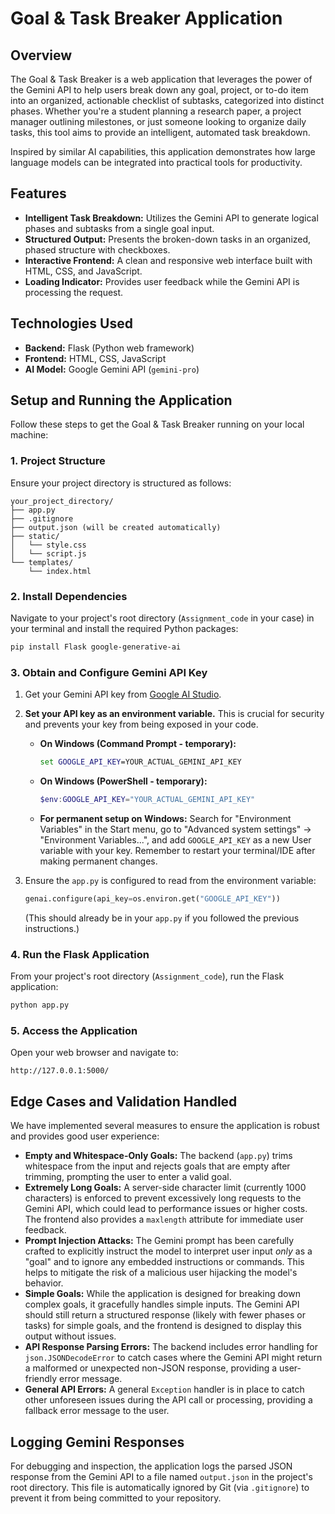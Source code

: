 # Goal & Task Breaker Application

## Overview

The Goal & Task Breaker is a web application that leverages the power of the Gemini API to help users break down any goal, project, or to-do item into an organized, actionable checklist of subtasks, categorized into distinct phases. Whether you're a student planning a research paper, a project manager outlining milestones, or just someone looking to organize daily tasks, this tool aims to provide an intelligent, automated task breakdown.

Inspired by similar AI capabilities, this application demonstrates how large language models can be integrated into practical tools for productivity.

## Features

*   **Intelligent Task Breakdown:** Utilizes the Gemini API to generate logical phases and subtasks from a single goal input.
*   **Structured Output:** Presents the broken-down tasks in an organized, phased structure with checkboxes.
*   **Interactive Frontend:** A clean and responsive web interface built with HTML, CSS, and JavaScript.
*   **Loading Indicator:** Provides user feedback while the Gemini API is processing the request.

## Technologies Used

*   **Backend:** Flask (Python web framework)
*   **Frontend:** HTML, CSS, JavaScript
*   **AI Model:** Google Gemini API (`gemini-pro`)

## Setup and Running the Application

Follow these steps to get the Goal & Task Breaker running on your local machine:

### 1. Project Structure

Ensure your project directory is structured as follows:

```
your_project_directory/
├── app.py
├── .gitignore
├── output.json (will be created automatically)
├── static/
│   └── style.css
│   └── script.js
└── templates/
    └── index.html
```

### 2. Install Dependencies

Navigate to your project's root directory (`Assignment_code` in your case) in your terminal and install the required Python packages:

```bash
pip install Flask google-generative-ai
```

### 3. Obtain and Configure Gemini API Key

1.  Get your Gemini API key from [Google AI Studio](https://ai.google.dev/aistudio).
2.  **Set your API key as an environment variable.** This is crucial for security and prevents your key from being exposed in your code.

    *   **On Windows (Command Prompt - temporary):**
        ```cmd
        set GOOGLE_API_KEY=YOUR_ACTUAL_GEMINI_API_KEY
        ```
    *   **On Windows (PowerShell - temporary):**
        ```powershell
        $env:GOOGLE_API_KEY="YOUR_ACTUAL_GEMINI_API_KEY"
        ```
    *   **For permanent setup on Windows:** Search for "Environment Variables" in the Start menu, go to "Advanced system settings" -> "Environment Variables...", and add `GOOGLE_API_KEY` as a new User variable with your key. Remember to restart your terminal/IDE after making permanent changes.

3.  Ensure the `app.py` is configured to read from the environment variable:
    ```python
    genai.configure(api_key=os.environ.get("GOOGLE_API_KEY"))
    ```
    (This should already be in your `app.py` if you followed the previous instructions.)

### 4. Run the Flask Application

From your project's root directory (`Assignment_code`), run the Flask application:

```bash
python app.py
```

### 5. Access the Application

Open your web browser and navigate to:

```
http://127.0.0.1:5000/
```

## Edge Cases and Validation Handled

We have implemented several measures to ensure the application is robust and provides good user experience:

*   **Empty and Whitespace-Only Goals:** The backend (`app.py`) trims whitespace from the input and rejects goals that are empty after trimming, prompting the user to enter a valid goal.
*   **Extremely Long Goals:** A server-side character limit (currently 1000 characters) is enforced to prevent excessively long requests to the Gemini API, which could lead to performance issues or higher costs. The frontend also provides a `maxlength` attribute for immediate user feedback.
*   **Prompt Injection Attacks:** The Gemini prompt has been carefully crafted to explicitly instruct the model to interpret user input *only* as a "goal" and to ignore any embedded instructions or commands. This helps to mitigate the risk of a malicious user hijacking the model's behavior.
*   **Simple Goals:** While the application is designed for breaking down complex goals, it gracefully handles simple inputs. The Gemini API should still return a structured response (likely with fewer phases or tasks) for simple goals, and the frontend is designed to display this output without issues.
*   **API Response Parsing Errors:** The backend includes error handling for `json.JSONDecodeError` to catch cases where the Gemini API might return a malformed or unexpected non-JSON response, providing a user-friendly error message.
*   **General API Errors:** A general `Exception` handler is in place to catch other unforeseen issues during the API call or processing, providing a fallback error message to the user.

## Logging Gemini Responses

For debugging and inspection, the application logs the parsed JSON response from the Gemini API to a file named `output.json` in the project's root directory. This file is automatically ignored by Git (via `.gitignore`) to prevent it from being committed to your repository.
